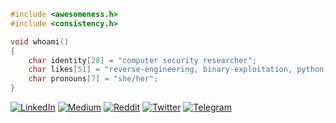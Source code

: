```c
#include <awesomeness.h>
#include <consistency.h>

void whoami()
{
    char identity[28] = "computer security researcher";
    char likes[51] = "reverse-engineering, binary-exploitation, python, c";
    char pronouns[7] = "she/her";
}
```
[![LinkedIn](https://img.shields.io/badge/LinkedIn-0077B5?style=for-the-badge&logo=linkedin&logoColor=white)](https://linkedin.com/in/iamavu) [![Medium](https://img.shields.io/badge/Medium-12100E?style=for-the-badge&logo=medium&logoColor=white)](https://medium.com/@iamavu) [![Reddit](https://img.shields.io/badge/Reddit-FF4500?style=for-the-badge&logo=reddit&logoColor=white)](https://reddit.com/user/iamavu) [![Twitter](https://img.shields.io/badge/Twitter-1DA1F2?style=for-the-badge&logo=twitter&logoColor=white)](https://twitter.com/iamavu) [![Telegram](https://img.shields.io/badge/Telegram-2CA5E0?style=for-the-badge&logo=telegram&logoColor=white)](https://t.me/iamavu)
